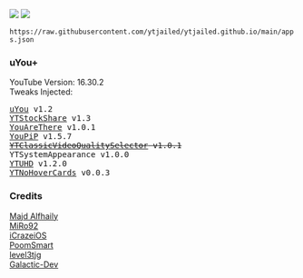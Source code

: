 <a href="altstore://source?URL=https://raw.githubusercontent.com/ytjailed/ytjailed.github.io/main/apps.json"><img src="https://img.shields.io/badge/AltStore-Add%20This%20Source-brightgreen?style=for-the-badge"></a>
<a href="https://altsource.by.lao.sb/browse/?source=https%3A%2F%2Fraw.githubusercontent.com%2Fytjailed%2Fytjailed.github.io%2Fmain%2Fapps.json"><img src="https://img.shields.io/badge/AltStore-Browse-blue?style=for-the-badge"></a>

`https://raw.githubusercontent.com/ytjailed/ytjailed.github.io/main/apps.json`

### uYou+
YouTube Version: 16.30.2<br/>
Tweaks Injected:
<pre>
<a href="https://miro92.com/repo/depictions/?p=com.miro.uyou" title="MiRo92's Repo">uYou</a> v1.2
<a href="https://github.com/iCrazeiOS/YTStockShare" title="iCrazeiOS' GitHub">YTStockShare</a> v1.3
<a href="https://github.com/PoomSmart/YouAreThere" title="PoomSmart's GitHub">YouAreThere</a> v1.0.1
<a href="https://github.com/PoomSmart/YouPiP" title="PoomSmart's GitHub">YouPiP</a> v1.5.7
<s><a href="https://github.com/PoomSmart/YTClassicVideoQualitySelector" title="PoomSmart's GitHub">YTClassicVideoQualitySelector</a> v1.0.1</s>
YTSystemAppearance v1.0.0
<a href="https://github.com/PoomSmart/YTUHD" title="PoomSmart's GitHub">YTUHD</a> v1.2.0
<a href="https://github.com/level3tjg/YTNoHoverCards" title="level3tjg's GitHub">YTNoHoverCards</a> v0.0.3
</pre>

### Credits
[Majd Alfhaily](https://github.com/majd)<br/>
[MiRo92](https://github.com/MiRO92)<br/>
[iCrazeiOS](https://github.com/iCrazeiOS)<br/>
[PoomSmart](https://github.com/PoomSmart)<br/>
[level3tjg](https://github.com/level3tjg)<br/>
[Galactic-Dev](https://github.com/Galactic-Dev)
